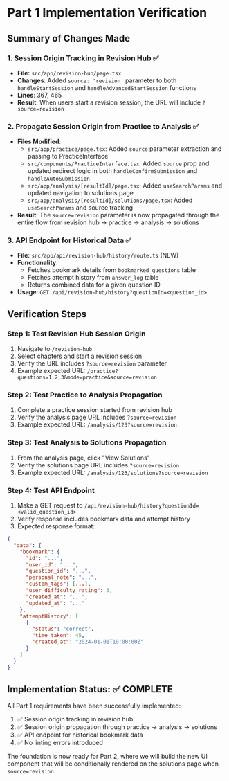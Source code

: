 # Part 1 Implementation Verification

## Summary of Changes Made

### 1. Session Origin Tracking in Revision Hub ✅
- **File**: `src/app/revision-hub/page.tsx`
- **Changes**: Added `source: 'revision'` parameter to both `handleStartSession` and `handleAdvancedStartSession` functions
- **Lines**: 367, 465
- **Result**: When users start a revision session, the URL will include `?source=revision`

### 2. Propagate Session Origin from Practice to Analysis ✅
- **Files Modified**:
  - `src/app/practice/page.tsx`: Added `source` parameter extraction and passing to PracticeInterface
  - `src/components/PracticeInterface.tsx`: Added `source` prop and updated redirect logic in both `handleConfirmSubmission` and `handleAutoSubmission`
  - `src/app/analysis/[resultId]/page.tsx`: Added `useSearchParams` and updated navigation to solutions page
  - `src/app/analysis/[resultId]/solutions/page.tsx`: Added `useSearchParams` and source tracking
- **Result**: The `source=revision` parameter is now propagated through the entire flow from revision hub → practice → analysis → solutions

### 3. API Endpoint for Historical Data ✅
- **File**: `src/app/api/revision-hub/history/route.ts` (NEW)
- **Functionality**: 
  - Fetches bookmark details from `bookmarked_questions` table
  - Fetches attempt history from `answer_log` table
  - Returns combined data for a given question ID
- **Usage**: `GET /api/revision-hub/history?questionId=<question_id>`

## Verification Steps

### Step 1: Test Revision Hub Session Origin
1. Navigate to `/revision-hub`
2. Select chapters and start a revision session
3. Verify the URL includes `?source=revision` parameter
4. Example expected URL: `/practice?questions=1,2,3&mode=practice&source=revision`

### Step 2: Test Practice to Analysis Propagation
1. Complete a practice session started from revision hub
2. Verify the analysis page URL includes `?source=revision`
3. Example expected URL: `/analysis/123?source=revision`

### Step 3: Test Analysis to Solutions Propagation
1. From the analysis page, click "View Solutions"
2. Verify the solutions page URL includes `?source=revision`
3. Example expected URL: `/analysis/123/solutions?source=revision`

### Step 4: Test API Endpoint
1. Make a GET request to `/api/revision-hub/history?questionId=<valid_question_id>`
2. Verify response includes bookmark data and attempt history
3. Expected response format:
```json
{
  "data": {
    "bookmark": {
      "id": "...",
      "user_id": "...",
      "question_id": "...",
      "personal_note": "...",
      "custom_tags": [...],
      "user_difficulty_rating": 3,
      "created_at": "...",
      "updated_at": "..."
    },
    "attemptHistory": [
      {
        "status": "correct",
        "time_taken": 45,
        "created_at": "2024-01-01T10:00:00Z"
      }
    ]
  }
}
```

## Implementation Status: ✅ COMPLETE

All Part 1 requirements have been successfully implemented:

1. ✅ Session origin tracking in revision hub
2. ✅ Session origin propagation through practice → analysis → solutions
3. ✅ API endpoint for historical bookmark data
4. ✅ No linting errors introduced

The foundation is now ready for Part 2, where we will build the new UI component that will be conditionally rendered on the solutions page when `source=revision`.
